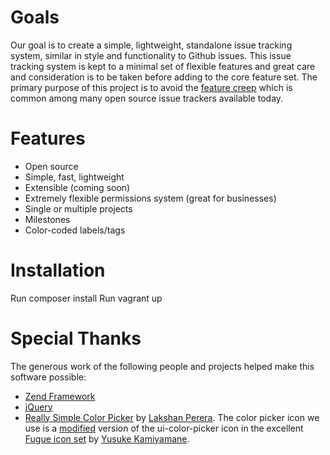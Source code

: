 Goals
=====
Our goal is to create a simple, lightweight, standalone issue tracking system, similar in style and functionality to Github issues. This issue tracking system is kept to a minimal set of flexible features and great care and consideration is to be taken before adding to the core feature set. The primary purpose of this project is to avoid the [feature creep](http://en.wikipedia.org/wiki/Feature_creep) which is common among many open source issue trackers available today.

Features
========

* Open source
* Simple, fast, lightweight
* Extensible (coming soon)
* Extremely flexible permissions system (great for businesses)
* Single or multiple projects
* Milestones
* Color-coded labels/tags

Installation
============
Run composer install
Run vagrant up

Special Thanks
==============
The generous work of the following people and projects helped make this software
possible:

* [Zend Framework](http://framework.zend.com/)
* [jQuery](http://jquery.com/)
* [Really Simple Color Picker](https://github.com/laktek/really-simple-color-picker) by [Lakshan Perera](http://laktek.com/). The color picker icon we use is a [modified](http://abeautifulsite.net/blog/2011/02/jquery-minicolors-a-color-selector-for-input-controls/) version of the ui-color-picker icon in the excellent [Fugue icon set](http://p.yusukekamiyamane.com/about/) by [Yusuke Kamiyamane](http://p.yusukekamiyamane.com/about/).
